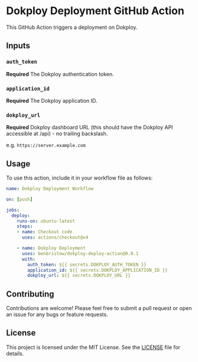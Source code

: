 # Dokploy Deployment GitHub Action

This GitHub Action triggers a deployment on Dokploy.

## Inputs

### `auth_token`

**Required** The Dokploy authentication token.

### `application_id`

**Required** The Dokploy application ID.

### `dokploy_url`

**Required** Dokploy dashboard URL (this should have the Dokploy API accessible at /api) - no trailing backslash.

e.g. `https://server.example.com`

## Usage

To use this action, include it in your workflow file as follows:

```yaml
name: Dokploy Deployment Workflow

on: [push]

jobs:
  deploy:
    runs-on: ubuntu-latest
    steps:
    - name: Checkout code
      uses: actions/checkout@v4

    - name: Dokploy Deployment
      uses: benbristow/dokploy-deploy-action@0.0.1
      with:
        auth_token: ${{ secrets.DOKPLOY_AUTH_TOKEN }}
        application_id: ${{ secrets.DOKPLOY_APPLICATION_ID }}
        dokploy_url: ${{ secrets.DOKPLOY_URL }}
```

## Contributing

Contributions are welcome! Please feel free to submit a pull request or open an issue for any bugs or feature requests.


## License

This project is licensed under the MIT License. See the [LICENSE](LICENSE) file for details.